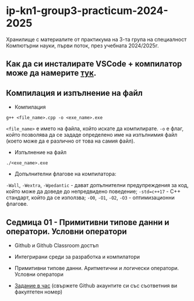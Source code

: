 # ip-kn1-group3-practicum-2024-2025

Хранилище с материалите от практикума на 3-та група на специалност Компютърни науки, първи поток, през учебната 2024/2025г.

## Как да си инсталирате VSCode + компилатор може да намерите [тук](https://dev.to/narottam04/step-by-step-guide-how-to-set-up-visual-studio-code-for-c-and-c-programming-2021-1f0i#:~:text=In%20this%20blog%20post%20you%20will%20learn%20how%20to%20set).

## Компилация и изпълнение на файл

- Компилация

```
g++ <file_name>.cpp -o <exe_name>.exe
```

`<file_name>` е името на файла, който искате да компилирате. `-o` е флаг, който позволява да се зададе определено име на изпълнимия файл (което може да е различно от това на самия файл).

- Изпълнение на файл

```
./<exe_name>.exe
```

- Допълнителни флагове на компилатора:

`-Wall`, `-Wextra`, `-Wpedantic` - дават допълнителни предупреждения за код, който може да доведе до непредвидено поведение;
`-std=c++17` - C++ стандарт, който да се използва;
`-O0`, `-O1`, `-O2`, `-O3` - оптимизационни флагове.

## Седмица 01 - Примитивни типове данни и оператори. Условни оператори

- Github и Github Classroom достъп 

- Интегрирани среди за разработка и компилатори

- Примитивни типове данни. Аритметични и логически оператори. Условни оператори

- [Задание в час](https://classroom.github.com/a/lUGNYv2x) (свържете Github акаунтите си със съответния ви факултетен номер)